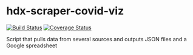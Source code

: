 # hdx-scraper-covid-viz
[![Build Status](https://github.com/OCHA-DAP/hdx-scraper-covid-viz/workflows/build/badge.svg)](https://github.com/OCHA-DAP/hdx-scraper-covid-viz/actions?query=workflow%3Abuild) [![Coverage Status](https://coveralls.io/repos/github/OCHA-DAP/hdx-scraper-covid-viz/badge.svg?branch=main&ts=1)](https://coveralls.io/github/OCHA-DAP/hdx-scraper-covid-viz?branch=main)

Script that pulls data from several sources and outputs JSON files and a Google spreadsheet